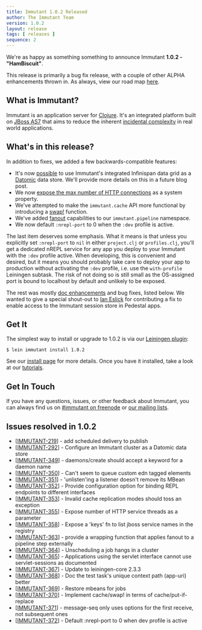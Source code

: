 ```yaml
---
title: Immutant 1.0.2 Released
author: The Immutant Team
version: 1.0.2
layout: release
tags: [ releases ]
sequence: 2
---
```


We're as happy as something something to announce Immutant **1.0.2 - "HamBiscuit"**.

This release is primarily a bug fix release, with a couple of other
ALPHA enhancements thrown in. As always, view our road map
[here](https://issues.jboss.org/browse/IMMUTANT).

## What is Immutant?

Immutant is an application server for
[Clojure](http://clojure.org). It's an integrated platform built on
[JBoss AS7](http://www.jboss.org/as7) that aims to reduce the inherent
[incidental complexity](http://en.wikipedia.org/wiki/Accidental_complexity)
in real world applications.

## What's in this release?

In addition to fixes, we added a few backwards-compatible features:

- It's now [possible](https://github.com/immutant/hotrod-overlay) to
  use Immutant's integrated Infinispan data grid as a
  [Datomic](http://datomic.com) data store. We'll provide more details
  on this in a future blog post.
- We now
  [expose the max number of HTTP connections](/documentation/1.0.2/web.html#sec-11)
  as a system property.
- We've attempted to make the `immutant.cache` API more functional by
  introducing a [swap!](/documentation/1.0.2/apidoc/immutant.cache.html#var-swap%21) function.
- We've added
  [fanout](/documentation/1.0.2/apidoc/immutant.pipeline.html#var-fanout)
  capabilities to our `immutant.pipeline` namespace.
- We now default `:nrepl-port` to 0 when the `:dev` profile is active.

The last item deserves some emphasis. What it means is that unless you
explicitly set `:nrepl-port` to `nil` in either `project.clj` or
`profiles.clj`, you'll get a dedicated nREPL service for any app you
deploy to your Immutant with the `:dev` profile active. When
developing, this is convenient and desired, but it means you should
probably take care to deploy your app to production without activating
the `:dev` profile, i.e. use the `with-profile` Leiningen subtask. The
risk of not doing so is still small as the OS-assigned port is bound
to localhost by default and unlikely to be exposed.

The rest was mostly
[doc enhancements](/documentation/1.0.2/development.html) and bug
fixes, listed below. We wanted to give a special shout-out to
[Ian Eslick](http://ianeslick.com/) for contributing a fix to enable
access to the Immutant session store in Pedestal apps.

## Get It

The simplest way to install or upgrade to 1.0.2 is via our
[Leiningen plugin](https://clojars.org/lein-immutant):

    $ lein immutant install 1.0.2

See our [install page](/install/) for more details. Once you have it
installed, take a look at our [tutorials](/tutorials/).

## Get In Touch

If you have any questions, issues, or other feedback about Immutant,
you can always find us on [#immutant on freenode](/community/) or
[our mailing lists](/community/mailing_lists). 

## Issues resolved in 1.0.2

<ul>
<li>[<a href='https://issues.jboss.org/browse/IMMUTANT-219'>IMMUTANT-219</a>] -         add scheduled delivery to publish</li>
<li>[<a href='https://issues.jboss.org/browse/IMMUTANT-292'>IMMUTANT-292</a>] -         Configure an Immutant cluster as a Datomic data store</li>
<li>[<a href='https://issues.jboss.org/browse/IMMUTANT-349'>IMMUTANT-349</a>] -         daemons/create should accept a keyword for a daemon name</li>
<li>[<a href='https://issues.jboss.org/browse/IMMUTANT-350'>IMMUTANT-350</a>] -         Can&#39;t seem to queue custom edn tagged elements</li>
<li>[<a href='https://issues.jboss.org/browse/IMMUTANT-351'>IMMUTANT-351</a>] -         &#39;unlisten&#39;ing a listener doesn&#39;t remove its MBean</li>
<li>[<a href='https://issues.jboss.org/browse/IMMUTANT-352'>IMMUTANT-352</a>] -         Provide configuration option for binding REPL endpoints to different interfaces</li>
<li>[<a href='https://issues.jboss.org/browse/IMMUTANT-353'>IMMUTANT-353</a>] -         Invalid cache replication modes should toss an exception</li>
<li>[<a href='https://issues.jboss.org/browse/IMMUTANT-355'>IMMUTANT-355</a>] -         Expose number of HTTP service threads as a parameter</li>
<li>[<a href='https://issues.jboss.org/browse/IMMUTANT-358'>IMMUTANT-358</a>] -         Expose a &#39;keys&#39; fn to list jboss service names in the registry</li>
<li>[<a href='https://issues.jboss.org/browse/IMMUTANT-363'>IMMUTANT-363</a>] -         provide a wrapping function that applies fanout to a pipeline step externally</li>
<li>[<a href='https://issues.jboss.org/browse/IMMUTANT-364'>IMMUTANT-364</a>] -         Unscheduling a job hangs in a cluster</li>
<li>[<a href='https://issues.jboss.org/browse/IMMUTANT-365'>IMMUTANT-365</a>] -         Applications using the servlet interface cannot use servlet-sessions as documented</li>
<li>[<a href='https://issues.jboss.org/browse/IMMUTANT-367'>IMMUTANT-367</a>] -         Update to leiningen-core 2.3.3</li>
<li>[<a href='https://issues.jboss.org/browse/IMMUTANT-368'>IMMUTANT-368</a>] -         Doc the test task&#39;s unique context path (app-uri) better</li>
<li>[<a href='https://issues.jboss.org/browse/IMMUTANT-369'>IMMUTANT-369</a>] -         Restore mbeans for jobs</li>
<li>[<a href='https://issues.jboss.org/browse/IMMUTANT-370'>IMMUTANT-370</a>] -         Implement cache/swap! in terms of cache/put-if-replace</li>
<li>[<a href='https://issues.jboss.org/browse/IMMUTANT-371'>IMMUTANT-371</a>] -         message-seq only uses options for the first receive, not subsequent ones</li>
<li>[<a href='https://issues.jboss.org/browse/IMMUTANT-372'>IMMUTANT-372</a>] -         Default :nrepl-port to 0 when dev profile is active</li>
</ul>

